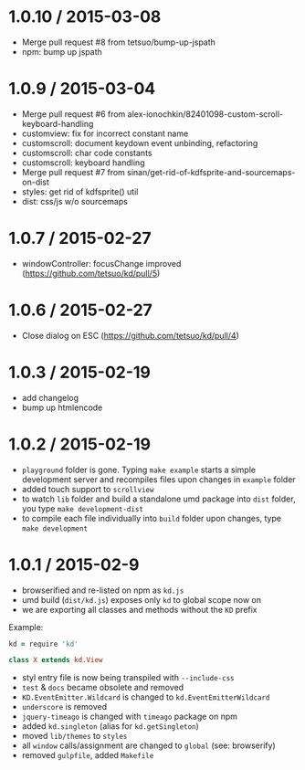 
1.0.10 / 2015-03-08
==================

 * Merge pull request #8 from tetsuo/bump-up-jspath
 * npm: bump up jspath

1.0.9 / 2015-03-04
==================

 * Merge pull request #6 from alex-ionochkin/82401098-custom-scroll-keyboard-handling
 * customview: fix for incorrect constant name
 * customscroll: document keydown event unbinding, refactoring
 * customscroll: char code constants
 * customscroll: keyboard handling
 * Merge pull request #7 from sinan/get-rid-of-kdfsprite-and-sourcemaps-on-dist
 * styles: get rid of kdfsprite() util
 * dist: css/js w/o sourcemaps

1.0.7 / 2015-02-27
==================

 * windowController: focusChange improved (https://github.com/tetsuo/kd/pull/5)

1.0.6 / 2015-02-27
==================

 * Close dialog on ESC (https://github.com/tetsuo/kd/pull/4)

1.0.3 / 2015-02-19
==================

 * add changelog
 * bump up htmlencode

1.0.2 / 2015-02-19
==================

* `playground` folder is gone. Typing `make example` starts a simple development server and recompiles files upon changes in `example` folder
* added touch support to `scrollview`
* to watch `lib` folder and build a standalone umd package into `dist` folder, you type `make development-dist`
* to compile each file individually into `build` folder upon changes, type `make development`

1.0.1 / 2015-02-9
==================

* browserified and re-listed on npm as `kd.js`
* umd build (`dist/kd.js`) exposes only `kd` to global scope now on
* we are exporting all classes and methods without the `KD` prefix

Example:

```coffeescript
kd = require 'kd'

class X extends kd.View
```

* styl entry file is now being transpiled with `--include-css`
* `test` & `docs` became obsolete and removed
* `KD.EventEmitter.Wildcard` is changed to `kd.EventEmitterWildcard`
* `underscore` is removed
* `jquery-timeago` is changed with `timeago` package on npm
* added `kd.singleton` (alias for `kd.getSingleton`)
* moved `lib/themes` to `styles`
* all `window` calls/assignment are changed to `global` (see: browserify)
* removed `gulpfile`, added `Makefile`
